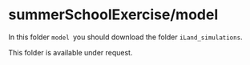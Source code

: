 # summerSchoolExercise/model

In this folder ```model ```you should download the folder  ```iLand_simulations```. 



This folder is available under request.
